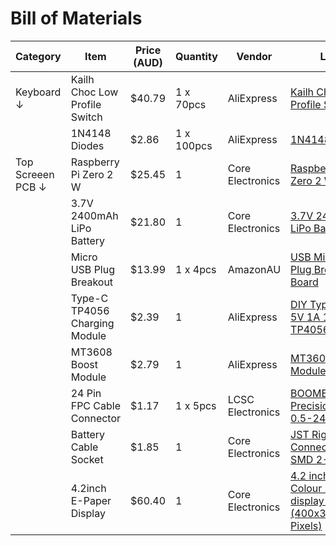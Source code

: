 # Bill of Materials

|      Category     |             Item              | Price (AUD) |  Quantity  |      Vendor      |         Link         |
|-------------------|-------------------------------|-------------|------------|------------------|----------------------|
|     Keyboard ↓    | Kailh Choc Low Profile Switch |    $40.79   | 1 x 70pcs  |    AliExpress    | [Kailh Choc Low Profile Switch](https://www.aliexpress.com/item/1005008576630923.html) |
|                   |         1N4148 Diodes         |    $2.86    | 1 x 100pcs |    AliExpress    | [1N4148 Diodes](https://www.aliexpress.com/item/4000142272546.html) |
| Top Screeen PCB ↓ |     Raspberry Pi Zero 2 W     |    $25.45   |     1      | Core Electronics | [Raspberry Pi Zero 2 W](https://core-electronics.com.au/raspberry-pi-zero-2-w-wireless.html) |
|                   |   3.7V 2400mAh LiPo Battery   |    $21.80   |     1      | Core Electronics | [3.7V 2400mAh LiPo Battery](https://core-electronics.com.au/polymer-lithium-ion-battery-2400mah.html) |
|                   |    Micro USB Plug Breakout    |    $13.99   |  1 x 4pcs  |     AmazonAU     | [USB MicroB Plug Breakout Board](https://www.amazon.com.au/Treedix-Breakout-Connector-Compatible-Electronics/dp/B09W2QHL2P) |
|                   | Type-C TP4056 Charging Module |    $2.39    |     1      |    AliExpress    | [DIY Type-C USB 5V 1A 18650 TP4056](https://www.aliexpress.com/item/1005008058129330.html) |
|                   |      MT3608 Boost Module      |    $2.79    |     1      |    AliExpress    | [MT3608 Boost Module](https://www.aliexpress.com/item/1005006361814667.html) |
|                   |   24 Pin FPC Cable Connector  |    $1.17    |  1 x 5pcs  | LCSC Electronics | [BOOMELE(Boom Precision Elec) 0.5-24P FG](https://www.lcsc.com/product-detail/FFC-FPC-Flat-Flexible-Connector-Assemblies_BOOMELE-Boom-Precision-Elec-0-5-24P-FG_C20688.html) |
|                   |      Battery Cable Socket     |    $1.85    |     1      | Core Electronics | [JST Right-Angle Connector - SMD 2-Pin](https://core-electronics.com.au/jst-right-angle-connector-smd-2-pin-black.html) |
|                   |    4.2inch E-Paper Display    |    $60.40   |     1      | Core Electronics | [4.2 inch 3-Colour E-Ink display module (400x300 Pixels)](https://core-electronics.com.au/400x300-42inch-e-ink-display-module-three-color-1.html) |
